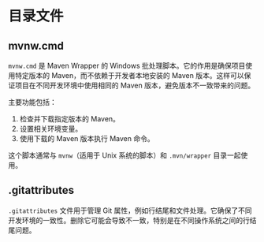 # 目录文件

## mvnw.cmd

`mvnw.cmd` 是 Maven Wrapper 的 Windows 批处理脚本。它的作用是确保项目使用特定版本的 Maven，而不依赖于开发者本地安装的 Maven 版本。这样可以保证项目在不同开发环境中使用相同的 Maven 版本，避免版本不一致带来的问题。

主要功能包括：
1. 检查并下载指定版本的 Maven。
2. 设置相关环境变量。
3. 使用下载的 Maven 版本执行 Maven 命令。

这个脚本通常与 `mvnw`（适用于 Unix 系统的脚本）和 `.mvn/wrapper` 目录一起使用。

## .gitattributes

`.gitattributes` 文件用于管理 Git 属性，例如行结尾和文件处理。它确保了不同开发环境的一致性。删除它可能会导致不一致，特别是在不同操作系统之间的行结尾问题。
